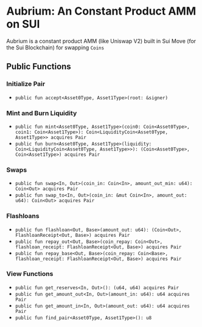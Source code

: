 # Aubrium: An Constant Product AMM on SUI

Aubrium is a constant product AMM (like Uniswap V2) built in Sui Move (for the Sui Blockchain) for swapping `Coins`

## Public Functions

### Initialize Pair

- `public fun accept<Asset0Type, Asset1Type>(root: &signer)`

### Mint and Burn Liquidity

- `public fun mint<Asset0Type, Asset1Type>(coin0: Coin<Asset0Type>, coin1: Coin<Asset1Type>): Coin<LiquidityCoin<Asset0Type, Asset1Type>> acquires Pair`
- `public fun burn<Asset0Type, Asset1Type>(liquidity: Coin<LiquidityCoin<Asset0Type, Asset1Type>>): (Coin<Asset0Type>, Coin<Asset1Type>) acquires Pair`

### Swaps

- `public fun swap<In, Out>(coin_in: Coin<In>, amount_out_min: u64): Coin<Out> acquires Pair`
- `public fun swap_to<In, Out>(coin_in: &mut Coin<In>, amount_out: u64): Coin<Out> acquires Pair`

### Flashloans

- `public fun flashloan<Out, Base>(amount_out: u64): (Coin<Out>, FlashloanReceipt<Out, Base>) acquires Pair`
- `public fun repay_out<Out, Base>(coin_repay: Coin<Out>, flashloan_receipt: FlashloanReceipt<Out, Base>) acquires Pair`
- `public fun repay_base<Out, Base>(coin_repay: Coin<Base>, flashloan_receipt: FlashloanReceipt<Out, Base>) acquires Pair`

### View Functions

- `public fun get_reserves<In, Out>(): (u64, u64) acquires Pair`
- `public fun get_amount_out<In, Out>(amount_in: u64): u64 acquires Pair`
- `public fun get_amount_in<In, Out>(amount_out: u64): u64 acquires Pair`
- `public fun find_pair<Asset0Type, Asset1Type>(): u8`
